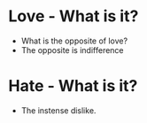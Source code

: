 # Love - What is it? 
* What is the opposite of love?
* The opposite is indifference

# Hate - What is it?
* The instense dislike.
